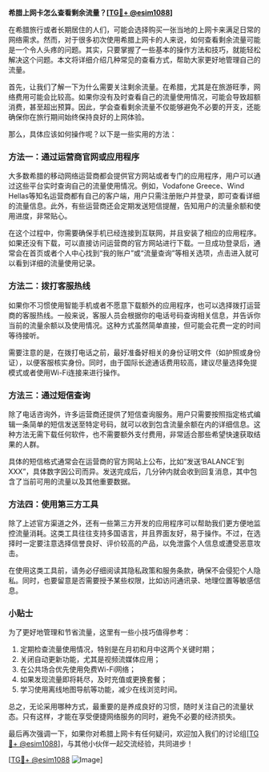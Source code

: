**希腊上网卡怎么查看剩余流量？[[TG💪+ @esim1088](https://t.me/s/esim1088)]**

在希腊旅行或者长期居住的人们，可能会选择购买一张当地的上网卡来满足日常的网络需求。然而，对于很多初次使用希腊上网卡的人来说，如何查看剩余流量可能是一个令人头疼的问题。其实，只要掌握了一些基本的操作方法和技巧，就能轻松解决这个问题。本文将详细介绍几种常见的查看方式，帮助大家更好地管理自己的流量。

首先，让我们了解一下为什么需要关注剩余流量。在希腊，尤其是在旅游旺季，网络费用可能会比较高。如果你没有及时查看自己的流量使用情况，可能会导致超额消费，甚至超出预算。因此，学会查看剩余流量不仅能够避免不必要的开支，还能确保你在旅行期间始终保持良好的上网体验。

那么，具体应该如何操作呢？以下是一些实用的方法：

### 方法一：通过运营商官网或应用程序

大多数希腊的移动网络运营商都会提供官方网站或者专门的应用程序，用户可以通过这些平台实时查询自己的流量使用情况。例如，Vodafone Greece、Wind Hellas等知名运营商都有自己的客户端，用户只需注册账户并登录，即可查看详细的流量信息。此外，有些运营商还会定期发送短信提醒，告知用户的流量余额和使用进度，非常贴心。

在这个过程中，你需要确保手机已经连接到互联网，并且安装了相应的应用程序。如果还没有下载，可以直接访问运营商的官方网站进行下载。一旦成功登录后，通常会在首页或者个人中心找到“我的账户”或“流量查询”等相关选项，点击进入就可以看到详细的流量使用记录。

### 方法二：拨打客服热线

如果你不习惯使用智能手机或者不愿意下载额外的应用程序，也可以选择拨打运营商的客服热线。一般来说，客服人员会根据你的电话号码查询相关信息，并告诉你当前的流量余额以及使用情况。这种方式虽然简单直接，但可能会花费一定的时间等待接听。

需要注意的是，在拨打电话之前，最好准备好相关的身份证明文件（如护照或身份证），以便客服核实身份。同时，由于国际长途通话费用较高，建议尽量选择免提模式或者使用Wi-Fi连接来进行操作。

### 方法三：通过短信查询

除了电话咨询外，许多运营商还提供了短信查询服务。用户只需要按照指定格式编辑一条简单的短信发送至特定号码，就可以收到包含流量余额在内的详细信息。这种方法无需下载任何软件，也不需要额外支付费用，非常适合那些希望快速获取结果的人群。

具体的短信格式通常会在运营商的官方网站上公布，比如“发送‘BALANCE’到XXX”，具体数字因公司而异。发送完成后，几分钟内就会收到回复消息，其中包含了当前可用的流量以及其他重要数据。

### 方法四：使用第三方工具

除了上述官方渠道之外，还有一些第三方开发的应用程序可以帮助我们更方便地监控流量消耗。这类工具往往支持多国语言，并且界面友好，易于操作。不过，在选择时一定要注意选择信誉良好、评价较高的产品，以免泄露个人信息或遭受恶意攻击。

在使用这类工具前，请务必仔细阅读其隐私政策和服务条款，确保不会侵犯个人隐私。同时，也要留意是否需要授予某些权限，比如访问通讯录、地理位置等敏感信息。

### 小贴士

为了更好地管理和节省流量，这里有一些小技巧值得参考：
1. 定期检查流量使用情况，特别是在月初和月中这两个关键时期；
2. 关闭自动更新功能，尤其是视频流媒体应用；
3. 在公共场合优先使用免费Wi-Fi网络；
4. 如果发现流量即将耗尽，及时充值或更换套餐；
5. 学习使用离线地图导航等功能，减少在线浏览时间。

总之，无论采用哪种方式，最重要的是养成良好的习惯，随时关注自己的流量状态。只有这样，才能在享受便捷网络服务的同时，避免不必要的经济损失。

最后再次强调一下，如果你对希腊上网卡有任何疑问，欢迎加入我们的讨论组[[TG💪+ @esim1088](https://t.me/s/esim1088)]，与其他小伙伴一起交流经验，共同进步！

[[TG💪+ @esim1088](https://t.me/s/esim1088) ![Image](https://i.postimg.cc/4NQfJmqS/Snipaste-2025-05-13-00-14-12.png)]